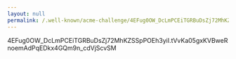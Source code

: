 ```yaml
---
layout: null
permalink: /.well-known/acme-challenge/4EFug0OW_DcLmPCEiTGRBuDsZj72MhKZSSpPOEh3yiI/
---
```

4EFug0OW_DcLmPCEiTGRBuDsZj72MhKZSSpPOEh3yiI.tVvKa05gxKVBweRnoemAdPqEDkx4GQm9n_cdVjScvSM
